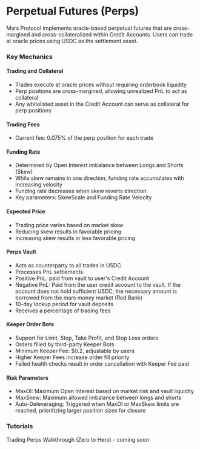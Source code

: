 # Perpetual Futures (Perps)

Mars Protocol implements oracle-based perpetual futures that are cross-margined and cross-collateralized within Credit Accounts. Users can trade at oracle prices using USDC as the settlement asset.

### Key Mechanics

#### Trading and Collateral

* Trades execute at oracle prices without requiring orderbook liquidity
* Perp positions are cross-margined, allowing unrealized PnL to act as collateral
* Any whitelisted asset in the Credit Account can serve as collateral for perp positions

#### Trading Fees

* Current fee: 0.075% of the perp position for each trade

#### Funding Rate

* Determined by Open Interest imbalance between Longs and Shorts (Skew)
* While skew remains in one direction, funding rate accumulates with increasing velocity
* Funding rate decreases when skew reverts direction
* Key parameters: SkewScale and Funding Rate Velocity

#### Expected Price

* Trading price varies based on market skew
* Reducing skew results in favorable pricing
* Increasing skew results in less favorable pricing

#### Perps Vault

* Acts as counterparty to all trades in USDC
* Processes PnL settlements
* Positive PnL: paid from vault to user's Credit Account
* Negative PnL: Paid from the user credit account to the vault. If the account does not hold sufficient USDC, the necessary amount is borrowed from the mars money market (Red Bank)
* 10-day lockup period for vault deposits
* Receives a percentage of trading fees

#### Keeper Order Bots

* Support for Limit, Stop, Take Profit, and Stop Loss orders
* Orders filled by third-party Keeper Bots
* Minimum Keeper Fee: $0.2, adjustable by users
* Higher Keeper Fees increase order fill priority
* Failed health checks result in order cancellation with Keeper Fee paid

#### Risk Parameters

* MaxOI: Maximum Open Interest based on market risk and vault liquidity
* MaxSkew: Maximum allowed imbalance between longs and shorts
* Auto-Deleveraging: Triggered when MaxOI or MaxSkew limits are reached, prioritizing larger position sizes for closure

### Tutorials

​Trading Perps Walkthrough (Zero to Hero)​ - coming soon
